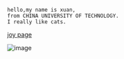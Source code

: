     hello,my name is xuan,
    from CHINA UNIVERSITY OF TECHNOLOGY.
    I really like cats.
    
[joy page](https://joywork00.github.io/)

![image](https://github.com/xuan103/hk/blob/master/IMG_4447.jpg)
